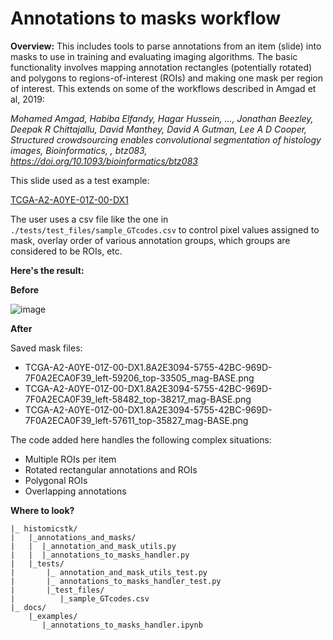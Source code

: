 # Annotations to masks workflow

**Overview:** 
This includes tools to parse annotations from an item (slide) into masks to use in training and evaluating imaging algorithms. The basic functionality involves mapping annotation rectangles (potentially rotated) and polygons to regions-of-interest (ROIs) and making one mask per region of interest. This extends on some of the workflows described in Amgad et al, 2019:

_Mohamed Amgad, Habiba Elfandy, Hagar Hussein, ..., Jonathan Beezley, Deepak R Chittajallu, David Manthey, David A Gutman, Lee A D Cooper, Structured crowdsourcing enables convolutional segmentation of histology images, Bioinformatics, , btz083, https://doi.org/10.1093/bioinformatics/btz083_

This slide used as a test example:

[TCGA-A2-A0YE-01Z-00-DX1](http://candygram.neurology.emory.edu:8080/histomicstk#?image=5d586d57bd4404c6b1f28640&bounds=53566%2C33193%2C68926%2C40593%2C0)

The user uses a csv file like the one in 
``` ./tests/test_files/sample_GTcodes.csv ```
to control pixel values assigned to mask, overlay order of various annotation groups, which groups are considered to be ROIs, etc.

**Here's the result:**

__Before__

![image](https://user-images.githubusercontent.com/22067552/63966887-46855c80-ca6a-11e9-8431-932fda6cffc1.png)

__After__

Saved mask files:
- TCGA-A2-A0YE-01Z-00-DX1.8A2E3094-5755-42BC-969D-7F0A2ECA0F39_left-59206_top-33505_mag-BASE.png
- TCGA-A2-A0YE-01Z-00-DX1.8A2E3094-5755-42BC-969D-7F0A2ECA0F39_left-58482_top-38217_mag-BASE.png
- TCGA-A2-A0YE-01Z-00-DX1.8A2E3094-5755-42BC-969D-7F0A2ECA0F39_left-57611_top-35827_mag-BASE.png

The code added here handles the following complex situations:
  - Multiple ROIs per item
  - Rotated rectangular annotations and ROIs
  - Polygonal ROIs
  - Overlapping annotations

**Where to look?**

```
|_ histomicstk/
|   |_annotations_and_masks/
|   |  |_annotation_and_mask_utils.py 
|   |  |_annotations_to_masks_handler.py
|   |_tests/
|       |_ annotation_and_mask_utils_test.py
|       |_ annotations_to_masks_handler_test.py
|       |_test_files/
|          |_sample_GTcodes.csv
|_ docs/
    |_examples/
       |_annotations_to_masks_handler.ipynb
```
